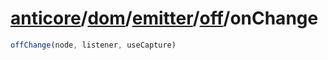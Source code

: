 # [anticore](../../../../../../#reference)/[dom](../../../#reference)/[emitter](../../#reference)/[off](../#reference)/<a name="reference">onChange</a>

```js
offChange(node, listener, useCapture)
```